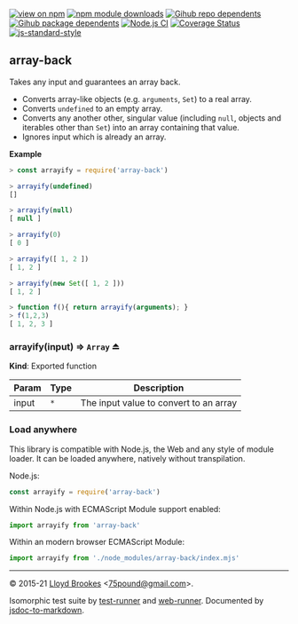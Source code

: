 [![view on npm](https://badgen.net/npm/v/array-back)](https://www.npmjs.org/package/array-back)
[![npm module downloads](https://badgen.net/npm/dt/array-back)](https://www.npmjs.org/package/array-back)
[![Gihub repo dependents](https://badgen.net/github/dependents-repo/75lb/array-back)](https://github.com/75lb/array-back/network/dependents?dependent_type=REPOSITORY)
[![Gihub package dependents](https://badgen.net/github/dependents-pkg/75lb/array-back)](https://github.com/75lb/array-back/network/dependents?dependent_type=PACKAGE)
[![Node.js CI](https://github.com/75lb/array-back/actions/workflows/node.js.yml/badge.svg)](https://github.com/75lb/array-back/actions/workflows/node.js.yml)
[![Coverage Status](https://coveralls.io/repos/github/75lb/array-back/badge.svg)](https://coveralls.io/github/75lb/array-back)
[![js-standard-style](https://img.shields.io/badge/code%20style-standard-brightgreen.svg)](https://github.com/feross/standard)

<a name="module_array-back"></a>

## array-back
Takes any input and guarantees an array back.

- Converts array-like objects (e.g. `arguments`, `Set`) to a real array.
- Converts `undefined` to an empty array.
- Converts any another other, singular value (including `null`, objects and iterables other than `Set`) into an array containing that value.
- Ignores input which is already an array.

**Example**  
```js
> const arrayify = require('array-back')

> arrayify(undefined)
[]

> arrayify(null)
[ null ]

> arrayify(0)
[ 0 ]

> arrayify([ 1, 2 ])
[ 1, 2 ]

> arrayify(new Set([ 1, 2 ]))
[ 1, 2 ]

> function f(){ return arrayify(arguments); }
> f(1,2,3)
[ 1, 2, 3 ]
```
<a name="exp_module_array-back--arrayify"></a>

### arrayify(input) ⇒ <code>Array</code> ⏏
**Kind**: Exported function  

| Param | Type | Description |
| --- | --- | --- |
| input | <code>\*</code> | The input value to convert to an array |


### Load anywhere

This library is compatible with Node.js, the Web and any style of module loader. It can be loaded anywhere, natively without transpilation.

Node.js:

```js
const arrayify = require('array-back')
```

Within Node.js with ECMAScript Module support enabled:

```js
import arrayify from 'array-back'
```

Within an modern browser ECMAScript Module:

```js
import arrayify from './node_modules/array-back/index.mjs'
```

* * *

&copy; 2015-21 [Lloyd Brookes](https://github.com/75lb) \<75pound@gmail.com\>.

Isomorphic test suite by [test-runner](https://github.com/test-runner-js/test-runner) and [web-runner](https://github.com/test-runner-js/web-runner). Documented by [jsdoc-to-markdown](https://github.com/jsdoc2md/jsdoc-to-markdown).
